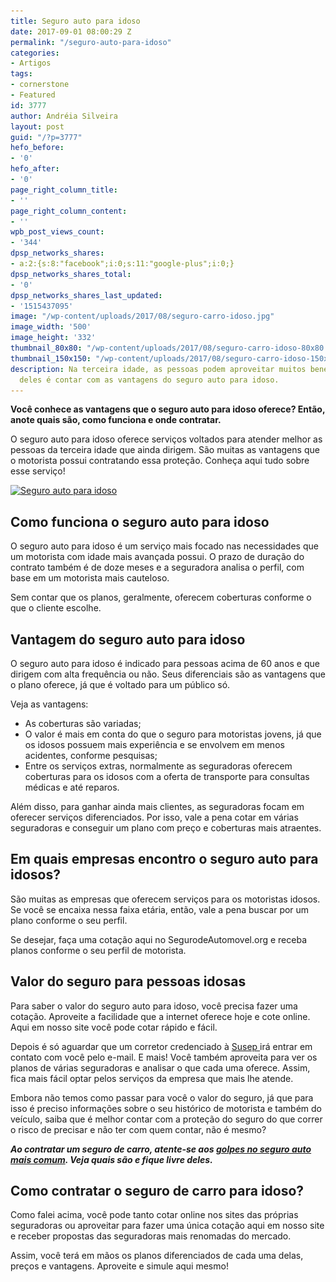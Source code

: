 ```yaml
---
title: Seguro auto para idoso
date: 2017-09-01 08:00:29 Z
permalink: "/seguro-auto-para-idoso"
categories:
- Artigos
tags:
- cornerstone
- Featured
id: 3777
author: Andréia Silveira
layout: post
guid: "/?p=3777"
hefo_before:
- '0'
hefo_after:
- '0'
page_right_column_title:
- ''
page_right_column_content:
- ''
wpb_post_views_count:
- '344'
dpsp_networks_shares:
- a:2:{s:8:"facebook";i:0;s:11:"google-plus";i:0;}
dpsp_networks_shares_total:
- '0'
dpsp_networks_shares_last_updated:
- '1515437095'
image: "/wp-content/uploads/2017/08/seguro-carro-idoso.jpg"
image_width: '500'
image_height: '332'
thumbnail_80x80: "/wp-content/uploads/2017/08/seguro-carro-idoso-80x80.jpg"
thumbnail_150x150: "/wp-content/uploads/2017/08/seguro-carro-idoso-150x150.jpg"
description: Na terceira idade, as pessoas podem aproveitar muitos benefícios e um
  deles é contar com as vantagens do seguro auto para idoso.
---
```


**Você conhece as vantagens que o seguro auto para idoso oferece? Então, anote quais são, como funciona e onde contratar.** 

O seguro auto para idoso oferece serviços voltados para atender melhor as pessoas da terceira idade que ainda dirigem. São muitas as vantagens que o motorista possui contratando essa proteção. Conheça aqui tudo sobre esse serviço!

[<img class="aligncenter wp-image-3778 size-full" title="Seguro auto para idoso" src="/wp-content/uploads/2017/08/seguro-carro-idoso.jpg" alt="Seguro auto para idoso" width="500" height="332" srcset="/wp-content/uploads/2017/08/seguro-carro-idoso.jpg 500w, /wp-content/uploads/2017/08/seguro-carro-idoso-250x166.jpg 250w, /wp-content/uploads/2017/08/seguro-carro-idoso-120x80.jpg 120w" sizes="(max-width: 500px) 100vw, 500px" />](/wp-content/uploads/2017/08/seguro-carro-idoso.jpg)

## Como funciona o seguro auto para idoso

O seguro auto para idoso é um serviço mais focado nas necessidades que um motorista com idade mais avançada possui. O prazo de duração do contrato também é de doze meses e a seguradora analisa o perfil, com base em um motorista mais cauteloso.

Sem contar que os planos, geralmente, oferecem coberturas conforme o que o cliente escolhe.

## Vantagem do seguro auto para idoso

O seguro auto para idoso é indicado para pessoas acima de 60 anos e que dirigem com alta frequência ou não. Seus diferenciais são as vantagens que o plano oferece, já que é voltado para um público só.

Veja as vantagens:

  * As coberturas são variadas;
  * O valor é mais em conta do que o seguro para motoristas jovens, já que os idosos possuem mais experiência e se envolvem em menos acidentes, conforme pesquisas;
  * Entre os serviços extras, normalmente as seguradoras oferecem coberturas para os idosos com a oferta de transporte para consultas médicas e até reparos.

Além disso, para ganhar ainda mais clientes, as seguradoras focam em oferecer serviços diferenciados. Por isso, vale a pena cotar em várias seguradoras e conseguir um plano com preço e coberturas mais atraentes.

## Em quais empresas encontro o seguro auto para idosos?

São muitas as empresas que oferecem serviços para os motoristas idosos. Se você se encaixa nessa faixa etária, então, vale a pena buscar por um plano conforme o seu perfil.

Se desejar, faça uma cotação aqui no SegurodeAutomovel.org e receba planos conforme o seu perfil de motorista.

## Valor do seguro para pessoas idosas

Para saber o valor do seguro auto para idoso, você precisa fazer uma cotação. Aproveite a facilidade que a internet oferece hoje e cote online. Aqui em nosso site você pode cotar rápido e fácil.

Depois é só aguardar que um corretor credenciado à <a href="http://www.susep.gov.br/" target="_blank" rel="noopener">Susep </a>irá entrar em contato com você pelo e-mail. E mais! Você também aproveita para ver os planos de várias seguradoras e analisar o que cada uma oferece. Assim, fica mais fácil optar pelos serviços da empresa que mais lhe atende.

Embora não temos como passar para você o valor do seguro, já que para isso é preciso informações sobre o seu histórico de motorista e também do veículo, saiba que é melhor contar com a proteção do seguro do que correr o risco de precisar e não ter com quem contar, não é mesmo?

_**Ao contratar um seguro de carro, atente-se aos <a href="/golpes-no-seguro-auto" target="_blank" rel="noopener">golpes no seguro auto mais comum</a>. Veja quais são e fique livre deles.**_

## Como contratar o seguro de carro para idoso?

Como falei acima, você pode tanto cotar online nos sites das próprias seguradoras ou aproveitar para fazer uma única cotação aqui em nosso site e receber propostas das seguradoras mais renomadas do mercado.

Assim, você terá em mãos os planos diferenciados de cada uma delas, preços e vantagens. Aproveite e simule aqui mesmo!